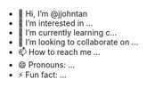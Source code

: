 - 👋 Hi, I’m @jjohntan
- 👀 I’m interested in ...
- 🌱 I’m currently learning c...
- 💞️ I’m looking to collaborate on ...
- 📫 How to reach me ...
- 😄 Pronouns: ...
- ⚡ Fun fact: ...

<!---
jjohntan/jjohntan is a ✨ special ✨ repository because its `README.md` (this file) appears on your GitHub profile.
You can click the Preview link to take a look at your changes.
--->
